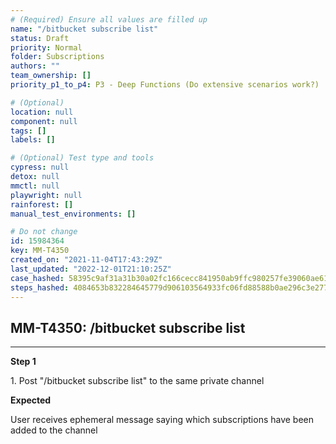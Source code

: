 ```yaml
---
# (Required) Ensure all values are filled up
name: "/bitbucket subscribe list"
status: Draft
priority: Normal
folder: Subscriptions
authors: ""
team_ownership: []
priority_p1_to_p4: P3 - Deep Functions (Do extensive scenarios work?)

# (Optional)
location: null
component: null
tags: []
labels: []

# (Optional) Test type and tools
cypress: null
detox: null
mmctl: null
playwright: null
rainforest: []
manual_test_environments: []

# Do not change
id: 15984364
key: MM-T4350
created_on: "2021-11-04T17:43:29Z"
last_updated: "2022-12-01T21:10:25Z"
case_hashed: 58395c9af31a31b30a02fc166cecc841950ab9ffc980257fe39060ae61676f068b88e7c02cf74329096a491731544643
steps_hashed: 4084653b832284645779d906103564933fc06fd88588b0ae296c3e277519a33e2e9b76c1f18462c88e6b34dc98e56677
---
```


<!-- (Auto-generated) Based on frontmatter's "key" and "name" -->

## MM-T4350: /bitbucket subscribe list

---

**Step 1**

1\. Post "/bitbucket subscribe list" to the same private channel

**Expected**

User receives ephemeral message saying which subscriptions have been added to the channel
